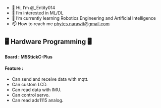 - 👋 Hi, I’m @_Entity014
- 👀 I’m interested in ML/DL
- 🌱 I’m currently learning Robotics Engineering and Artificial Intelligence
- 📫 How to reach me phytes.narawit@gmail.com

## 🖥️ Hardware Programming 🖥️
#### Board : M5StickC-Plus
#### Feature :
- Can send and receive data with mqtt.
- Can custom LCD.
- Can read data with IMU.
- Can control servo.
- Can read ads1115 analog.

<!---
_Entity014/_Entity014 is a ✨ special ✨ repository because its `README.md` (this file) appears on your GitHub profile.
You can click the Preview link to take a look at your changes.
--->
